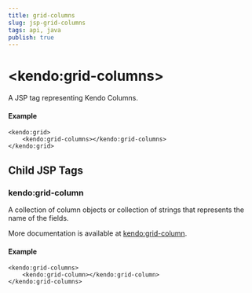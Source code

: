 ```yaml
---
title: grid-columns
slug: jsp-grid-columns
tags: api, java
publish: true
---
```


# \<kendo:grid-columns\>
A JSP tag representing Kendo Columns.

#### Example
    <kendo:grid>
        <kendo:grid-columns></kendo:grid-columns>
    </kendo:grid>


## Child JSP Tags

### kendo:grid-column

A collection of column objects or collection of strings that represents the name of the fields.

More documentation is available at [kendo:grid-column](/api/wrappers/jsp/grid/column).

#### Example

    <kendo:grid-columns>
        <kendo:grid-column></kendo:grid-column>
    </kendo:grid-columns>
 
